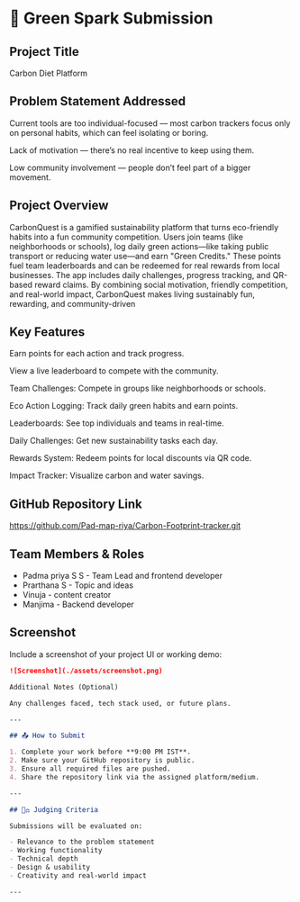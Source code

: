 # 🚀 Green Spark Submission

## Project Title
Carbon Diet Platform

## Problem Statement Addressed
Current tools are too individual-focused — most carbon trackers focus only on personal habits, which can feel isolating or boring.

Lack of motivation — there’s no real incentive to keep using them.

Low community involvement — people don’t feel part of a bigger movement.

## Project Overview
CarbonQuest is a gamified sustainability platform that turns eco-friendly habits into a fun community competition. Users join teams (like neighborhoods or schools), log daily green actions—like taking public transport or reducing water use—and earn "Green Credits." These points fuel team leaderboards and can be redeemed for real rewards from local businesses. The app includes daily challenges, progress tracking, and QR-based reward claims. By combining social motivation, friendly competition, and real-world impact, CarbonQuest makes living sustainably fun, rewarding, and community-driven

## Key Features

Earn points for each action and track progress.

View a live leaderboard to compete with the community.

Team Challenges: Compete in groups like neighborhoods or schools.

Eco Action Logging: Track daily green habits and earn points.

Leaderboards: See top individuals and teams in real-time.

Daily Challenges: Get new sustainability tasks each day.

Rewards System: Redeem points for local discounts via QR code.

Impact Tracker: Visualize carbon and water savings.

## GitHub Repository Link
https://github.com/Pad-map-riya/Carbon-Footprint-tracker.git

## Team Members & Roles
- Padma priya S S - Team Lead and frontend developer
- Prarthana S - Topic and ideas
- Vinuja - content creator
- Manjima - Backend developer

## Screenshot
Include a screenshot of your project UI or working demo:

```md
![Screenshot](./assets/screenshot.png)

Additional Notes (Optional)

Any challenges faced, tech stack used, or future plans.

---

## 📤 How to Submit

1. Complete your work before **9:00 PM IST**.
2. Make sure your GitHub repository is public.
3. Ensure all required files are pushed.
4. Share the repository link via the assigned platform/medium.

---

## 🧑‍⚖️ Judging Criteria

Submissions will be evaluated on:

- Relevance to the problem statement
- Working functionality
- Technical depth
- Design & usability
- Creativity and real-world impact

---
